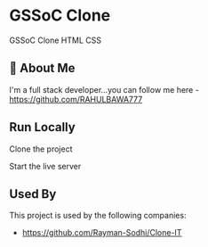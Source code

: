 
#  GSSoC Clone
GSSoC Clone HTML CSS

## 🚀 About Me
I'm a full stack developer...you can follow me here -https://github.com/RAHULBAWA777


## Run Locally

Clone the project


Start the live server


## Used By

This project is used by the following companies:

- https://github.com/Rayman-Sodhi/Clone-IT
